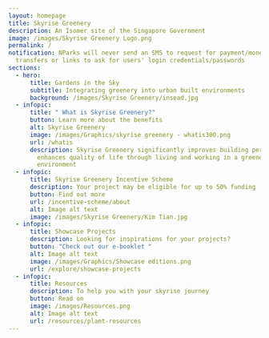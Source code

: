 ```yaml
---
layout: homepage
title: Skyrise Greenery
description: An Isomer site of the Singapore Government
image: /images/Skyrise Greenery Logo.png
permalink: /
notification: NParks will never send an SMS to request for payment/money
  transfers or links to ask for users' login credentials/passwords
sections:
  - hero:
      title: Gardens in the Sky
      subtitle: Integrating greenery into urban built environments
      background: /images/Skyrise Greenery/insead.jpg
  - infopic:
      title: " What is Skyrise Greenery?"
      button: Learn more about the benefits
      alt: Skyrise Greenery
      image: /images/Graphics/skyrise greenery - whatis300.png
      url: /whatis
      description: Skyrise Greenery significantly improves building performance and
        enhances quality of life through living and working in a greener
        environment
  - infopic:
      title: Skyrise Greenery Incentive Scheme
      description: Your project may be eligible for up to 50% funding
      button: Find out more
      url: /incentive-scheme/about
      alt: Image alt text
      image: /images/Skyrise Greenery/Kim Tian.jpg
  - infopic:
      title: Showcase Projects
      description: Looking for inspirations for your projects?
      button: "Check out our e-booklet "
      alt: Image alt text
      image: /images/Graphics/Showcase editions.png
      url: /explore/showcase-projects
  - infopic:
      title: Resources
      description: To help you with your skyrise journey
      button: Read on
      image: /images/Resources.png
      alt: Image alt text
      url: /resources/plant-resources
---
```

